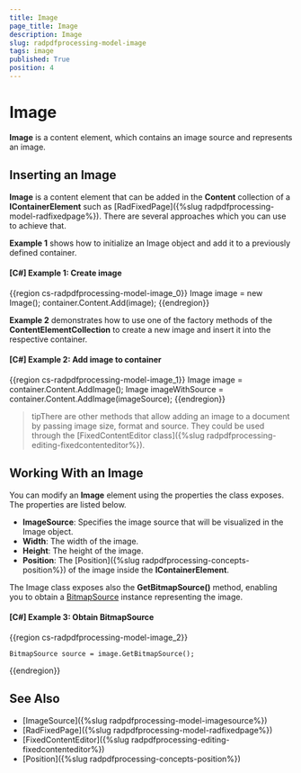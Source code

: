 ```yaml
---
title: Image
page_title: Image
description: Image
slug: radpdfprocessing-model-image
tags: image
published: True
position: 4
---
```


# Image



__Image__ is a content element, which contains an image source and represents an image.
      

## Inserting an Image

__Image__ is a content element that can be added in the __Content__ collection of a __IContainerElement__ such as [RadFixedPage]({%slug radpdfprocessing-model-radfixedpage%}). There are several approaches which you can use to achieve that.
        

__Example 1__ shows how to initialize an Image object and add it to a previously defined container.
        

#### __[C#] Example 1: Create image__

{{region cs-radpdfprocessing-model-image_0}}
	Image image = new Image();
	container.Content.Add(image);
{{endregion}}



__Example 2__ demonstrates how to use one of the factory methods of the __ContentElementCollection__ to create a new image and insert it into the respective container.
        

#### __[C#] Example 2: Add image to container__

{{region cs-radpdfprocessing-model-image_1}}
	Image image = container.Content.AddImage();
	Image imageWithSource = container.Content.AddImage(imageSource);
{{endregion}}



>tipThere are other methods that allow adding an image to a document by passing image size, format and source. They could be used through the [FixedContentEditor class]({%slug radpdfprocessing-editing-fixedcontenteditor%}).
          

## Working With an Image

You can modify an __Image__ element using the properties the class exposes. The properties are listed below.
        

* __ImageSource__: Specifies the image source that will be visualized in the Image object.
* __Width__: The width of the image.
* __Height__: The height of the image.
* __Position__: The [Position]({%slug radpdfprocessing-concepts-position%}) of the image inside the __IContainerElement__.
            
The Image class exposes also the **GetBitmapSource()** method, enabling you to obtain a [BitmapSource](https://docs.microsoft.com/en-us/dotnet/api/system.windows.media.imaging.bitmapsource) instance representing the image.

#### __[C#] Example 3: Obtain BitmapSource__

{{region cs-radpdfprocessing-model-image_2}}

	BitmapSource source = image.GetBitmapSource();
{{endregion}}


## See Also

 
 * [ImageSource]({%slug radpdfprocessing-model-imagesource%})
 * [RadFixedPage]({%slug radpdfprocessing-model-radfixedpage%})
 * [FixedContentEditor]({%slug radpdfprocessing-editing-fixedcontenteditor%})
 * [Position]({%slug radpdfprocessing-concepts-position%})